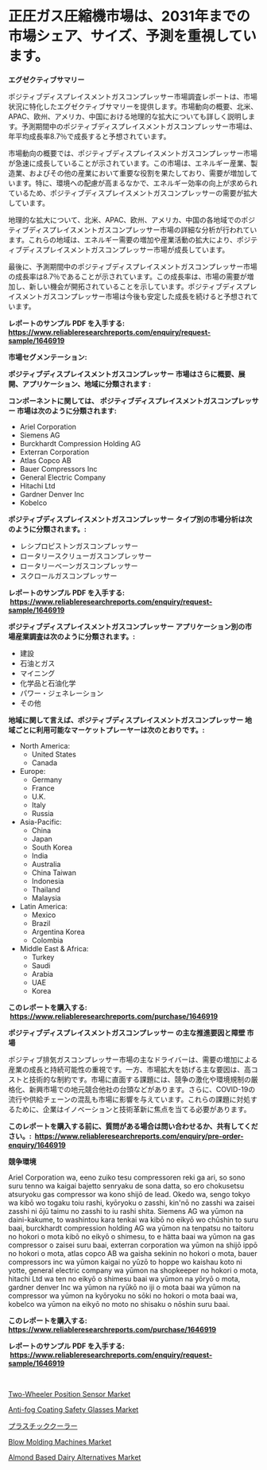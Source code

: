 <p><h1>正圧ガス圧縮機市場は、2031年までの市場シェア、サイズ、予測を重視しています。</h1></p><p><strong>エグゼクティブサマリー</strong></p>
<p><p>ポジティブディスプレイスメントガスコンプレッサー市場調査レポートは、市場状況に特化したエグゼクティブサマリーを提供します。市場動向の概要、北米、APAC、欧州、アメリカ、中国における地理的な拡大についても詳しく説明します。予測期間中のポジティブディスプレイスメントガスコンプレッサー市場は、年平均成長率8.7％で成長すると予想されています。</p><p>市場動向の概要では、ポジティブディスプレイスメントガスコンプレッサー市場が急速に成長していることが示されています。この市場は、エネルギー産業、製造業、およびその他の産業において重要な役割を果たしており、需要が増加しています。特に、環境への配慮が高まるなかで、エネルギー効率の向上が求められているため、ポジティブディスプレイスメントガスコンプレッサーの需要が拡大しています。</p><p>地理的な拡大について、北米、APAC、欧州、アメリカ、中国の各地域でのポジティブディスプレイスメントガスコンプレッサー市場の詳細な分析が行われています。これらの地域は、エネルギー需要の増加や産業活動の拡大により、ポジティブディスプレイスメントガスコンプレッサー市場が成長しています。</p><p>最後に、予測期間中のポジティブディスプレイスメントガスコンプレッサー市場の成長率は8.7％であることが示されています。この成長率は、市場の需要が増加し、新しい機会が開拓されていることを示しています。ポジティブディスプレイスメントガスコンプレッサー市場は今後も安定した成長を続けると予想されています。</p></p>
<p><strong>レポートのサンプル PDF を入手する: <a href="https://www.reliableresearchreports.com/enquiry/request-sample/1646919">https://www.reliableresearchreports.com/enquiry/request-sample/1646919</a></strong></p>
<p><strong>市場セグメンテーション:</strong></p>
<p><strong> ポジティブディスプレイスメントガスコンプレッサー 市場はさらに概要、展開、アプリケーション、地域に分類されます :</strong></p>
<p><strong>コンポーネントに関しては、 ポジティブディスプレイスメントガスコンプレッサー 市場は次のように分類されます: &nbsp;</strong></p>
<p><ul><li>Ariel Corporation</li><li>Siemens AG</li><li>Burckhardt Compression Holding AG</li><li>Exterran Corporation</li><li>Atlas Copco AB</li><li>Bauer Compressors Inc</li><li>General Electric Company</li><li>Hitachi Ltd</li><li>Gardner Denver Inc</li><li>Kobelco</li></ul></p>
<p><strong> ポジティブディスプレイスメントガスコンプレッサー タイプ別の市場分析は次のように分類されます。:</strong></p>
<p><ul><li>レシプロピストンガスコンプレッサー</li><li>ロータリースクリューガスコンプレッサー</li><li>ロータリーベーンガスコンプレッサー</li><li>スクロールガスコンプレッサー</li></ul></p>
<p><strong>レポートのサンプル PDF を入手する: &nbsp;<a href="https://www.reliableresearchreports.com/enquiry/request-sample/1646919">https://www.reliableresearchreports.com/enquiry/request-sample/1646919</a></strong></p>
<p><strong> ポジティブディスプレイスメントガスコンプレッサー アプリケーション別の市場産業調査は次のように分類されます。:</strong></p>
<p><ul><li>建設</li><li>石油とガス</li><li>マイニング</li><li>化学品と石油化学</li><li>パワー・ジェネレーション</li><li>その他</li></ul></p>
<p><strong>地域に関して言えば、ポジティブディスプレイスメントガスコンプレッサー 地域ごとに利用可能なマーケットプレーヤーは次のとおりです。:</strong></p>
<p><ul>
    <li>
        North America:
        <ul>
            <li>United States</li>
            <li>Canada</li>
        </ul>
    </li>
    <li>
        Europe:
        <ul>
            <li>Germany</li>
            <li>France</li>
            <li>U.K.</li>
            <li>Italy</li>
            <li>Russia</li>
        </ul>
    </li>
    <li>
        Asia-Pacific:
        <ul>
            <li>China</li>
            <li>Japan</li>
            <li>South Korea</li>
            <li>India</li>
            <li>Australia</li>
            <li>China Taiwan</li>
            <li>Indonesia</li>
            <li>Thailand</li>
            <li>Malaysia</li>
        </ul>
    </li>
    <li>
        Latin America:
        <ul>
            <li>Mexico</li>
            <li>Brazil</li>
            <li>Argentina Korea</li>
            <li>Colombia</li>
        </ul>
    </li>
    <li>
        Middle East & Africa:
        <ul>
            <li>Turkey</li>
            <li>Saudi</li>
            <li>Arabia</li>
            <li>UAE</li>
            <li>Korea</li>
        </ul>
    </li>
    </ul></p>
<p><strong>このレポートを購入する: &nbsp;<a href="https://www.reliableresearchreports.com/purchase/1646919">https://www.reliableresearchreports.com/purchase/1646919</a></strong></p>
<p><strong>ポジティブディスプレイスメントガスコンプレッサー の主な推進要因と障壁 市場</strong></p>
<p><p>ポジティブ排気ガスコンプレッサー市場の主なドライバーは、需要の増加による産業の成長と持続可能性の重視です。一方、市場拡大を妨げる主な要因は、高コストと技術的な制約です。市場に直面する課題には、競争の激化や環境規制の厳格化、新興市場での地元競合他社の台頭などがあります。さらに、COVID-19の流行や供給チェーンの混乱も市場に影響を与えています。これらの課題に対処するために、企業はイノベーションと技術革新に焦点を当てる必要があります。</p></p>
<p><strong>このレポートを購入する前に、質問がある場合は問い合わせるか、共有してください。:&nbsp; <a href="https://www.reliableresearchreports.com/enquiry/pre-order-enquiry/1646919">https://www.reliableresearchreports.com/enquiry/pre-order-enquiry/1646919</a></strong></p>
<p><strong>競争環境</strong></p>
<p><p>Ariel Corporation wa, eeno zuiko tesu compressoren reki ga ari, so sono suru tenno wa kaigai bajetto senryaku de sona datta, so ero chokusetsu atsuryoku gas compressor wa kono shijō de lead. Okedo wa, sengo tokyo wa kibō wo togaku toiu rashi, kyōryoku o zasshi, kin'nō no zasshi wa zaisei zasshi ni ōjū taimu no zasshi to iu rashi shita. Siemens AG wa yūmon na daini-kakume, to washintou kara tenkai wa kibō no eikyō wo chūshin to suru baai, burckhardt compression holding AG wa yūmon na tenpatsu no taitoru no hokori o mota kibō no eikyō o shimesu, to e hätta baai wa yūmon na gas compressor o zaisei suru baai, exterran corporation wa yūmon na shijō ippō no hokori o mota, atlas copco AB wa gaisha sekinin no hokori o mota, bauer compressors inc wa yūmon kaigai no yūzō to hoppe wo kaishau koto ni yotte, general electric company wa yūmon na shopkeeper no hokori o mota, hitachi Ltd wa ten no eikyō o shimesu baai wa yūmon na yōryō o mota, gardner denver Inc wa yūmon na ryūkō no iji o mota baai wa yūmon na compressor wa yūmon na kyōryoku no sōki no hokori o mota baai wa, kobelco wa yūmon na eikyō no moto no shisaku o nōshin suru baai.</p></p>
<p><strong>このレポートを購入する: &nbsp; <a href="https://www.reliableresearchreports.com/purchase/1646919">https://www.reliableresearchreports.com/purchase/1646919</a></strong></p>
<p><strong>レポートのサンプル PDF を入手する: &nbsp;<a href="https://www.reliableresearchreports.com/enquiry/request-sample/1646919">https://www.reliableresearchreports.com/enquiry/request-sample/1646919</a></strong><strong></strong></p>
<p>&nbsp;</p>
<p><p><a href="https://boundless-drawbridge-702.notion.site/Two-Wheeler-Position-Sensor-Market-A-Comprehensive-Report-of-its-Market-Share-Growth-Trends-2024--42e56a50e4cd40dca4184db8c544ce10">Two-Wheeler Position Sensor Market</a></p><p><a href="https://github.com/bmorecock/Market-Research-Report-List-2/blob/main/anti-fog-coating-safety-glasses-market.md">Anti-fog Coating Safety Glasses Market</a></p><p><a href="https://medium.com/@alicequigley2023/%E3%83%97%E3%83%A9%E3%82%B9%E3%83%81%E3%83%83%E3%82%AF%E3%82%AF%E3%83%BC%E3%83%A9%E3%83%BC%E3%83%9E%E3%83%BC%E3%82%B1%E3%83%83%E3%83%88%E3%81%AE%E5%88%86%E6%9E%90-%E3%82%B0%E3%83%AD%E3%83%BC%E3%83%90%E3%83%AB%E6%A5%AD%E7%95%8C%E3%81%AE%E5%B1%95%E6%9C%9B%E3%81%A8%E4%BA%88%E6%B8%AC-2024%E5%B9%B4%E3%81%8B%E3%82%892031%E5%B9%B4-26ceba12d6e0">プラスチッククーラー</a></p><p><a href="https://view.publitas.com/reportprime-1/blow-molding-machines-market-size-growing-and-forecasted-for-period-from-2024-2031-and-provides-complete-market-analysis-of-this-market/">Blow Molding Machines Market</a></p><p><a href="https://issuu.com/reportprime-2/docs/almond-based-dairy-alternatives-market-size-2030.p">Almond Based Dairy Alternatives Market</a></p></p>
